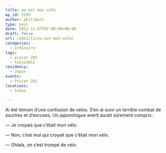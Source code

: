 ```yaml
---
title: ou est mon vélo
wp_id: 2297
author: philibert
type: post
date: 2012-11-07T07:08:09+00:00
draft: false
url: /2012/11/ou-est-mon-velo/
categories:
  - ordinaire
tags:
  - projet 201
  - tokyo2012
residency:
  - Japon
events:
  - Projet 201
locations:
  - Tokyo

---
```

Ai été témoin d&rsquo;une confusion de vélos. S&rsquo;en ai suivi un terrible combat de sourires et d&rsquo;excuses. Un japonologue averti aurait sûrement compris&nbsp;:
  
&mdash; Je croyais que c&rsquo;était mon vélo.
  
&mdash; Non, c&rsquo;est moi qui croyait que c&rsquo;était mon vélo.
  
&mdash; Ohlala, on s&rsquo;est trompé de vélo.